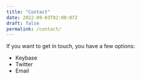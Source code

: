```yaml
---
title: "Contact"
date: 2022-09-03T02:00:07Z
draft: false
permalink: /contact/
---
```


If you want to get in touch, you have a few options:

* Keybase
* Twitter
* Email







